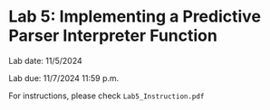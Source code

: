 # Lab 5: Implementing a Predictive Parser Interpreter Function

Lab date: 11/5/2024

Lab due: 11/7/2024 11:59 p.m.

For instructions, please check `Lab5_Instruction.pdf`
